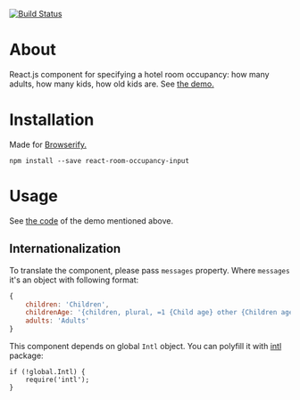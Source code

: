 [![Build Status](https://travis-ci.org/ikr/react-room-occupancy-input.svg?branch=master)](https://travis-ci.org/ikr/react-room-occupancy-input)

# About

React.js component for specifying a hotel room occupancy: how many adults, how many kids, how old
kids are. See [the demo.](http://ikr.su/h/react-room-occupancy-input/demo.html)

# Installation

Made for [Browserify.](http://browserify.org/)

    npm install --save react-room-occupancy-input
    
# Usage
    
See [the code](https://github.com/ikr/react-room-occupancy-input/blob/master/demo.js) of the demo
mentioned above.

## Internationalization

To translate the component, please pass `messages` property.
Where `messages` it's an object with following format:

```js
{
    children: 'Children',
    childrenAge: '{children, plural, =1 {Child age} other {Children ages}}',
    adults: 'Adults'
}
```

This component depends on global `Intl` object. You can polyfill it with [intl](https://github.com/andyearnshaw/Intl.js) package:

```
if (!global.Intl) {
    require('intl');
}
```
